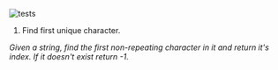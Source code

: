 ![tests](https://github.com/AntiHero/AlgoJS/actions/workflows/tests.yml/badge.svg)

1. Find first unique character.  

*Given a string, find the first non-repeating character in it
and return it's index. If it doesn't exist return -1.*
